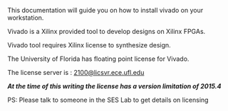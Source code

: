 This documentation will guide you on how to install vivado
on your workstation.

Vivado is a Xilinx provided tool to develop designs on Xilinx FPGAs.

Vivado tool requires Xilinx license to synthesize design.

The University of Florida has floating point license for Vivado.

The license server is : 2100@licsvr.ece.ufl.edu

***At the time of this writing the license  has a version limitation of 2015.4***

PS: Please talk to someone in the SES Lab to get details on licensing
